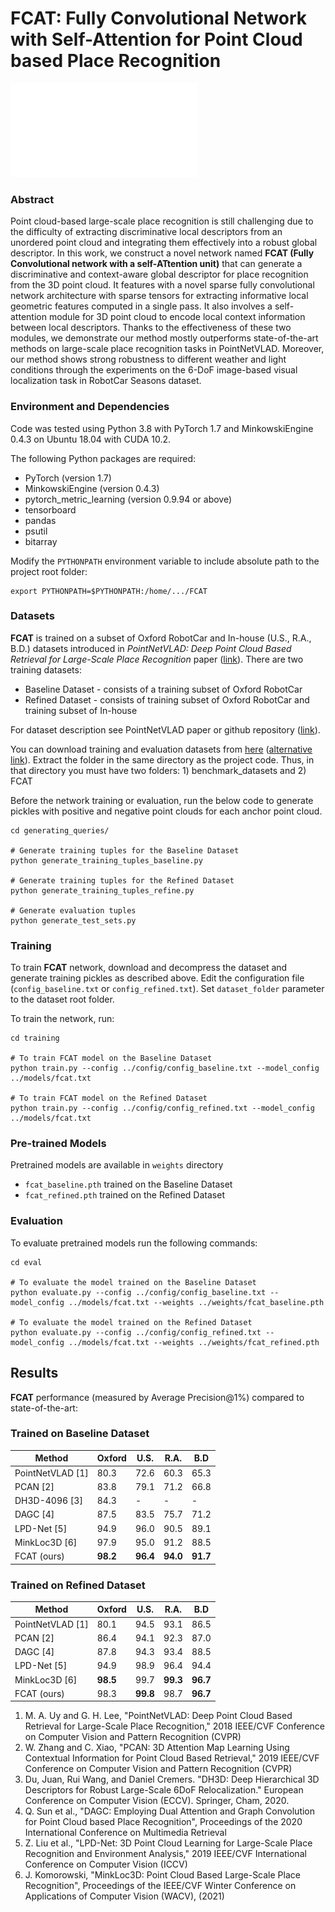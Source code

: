# FCAT: Fully Convolutional Network with Self-Attention for Point Cloud based Place Recognition

![Overview](overall.pdf)

### Abstract
Point cloud-based large-scale place recognition is still challenging due to the difficulty of extracting discriminative local descriptors from an unordered point cloud and integrating them effectively into a robust global descriptor. In this work, we construct a novel network named **FCAT (Fully Convolutional network with a self-ATtention unit)** that can generate a discriminative and context-aware global descriptor for place recognition from the 3D point cloud. It features with a novel sparse fully convolutional network architecture with sparse tensors for extracting informative local geometric features computed in a single pass. It also involves a self-attention module for 3D point cloud to encode local context information between local descriptors. Thanks to the effectiveness of these two modules, we demonstrate our method mostly outperforms state-of-the-art methods on large-scale place recognition tasks in PointNetVLAD. Moreover, our method shows strong robustness to different weather and light conditions through the experiments on the 6-DoF image-based visual localization task in RobotCar Seasons dataset.

### Environment and Dependencies
Code was tested using Python 3.8 with PyTorch 1.7 and MinkowskiEngine 0.4.3 on Ubuntu 18.04 with CUDA 10.2.

The following Python packages are required:
* PyTorch (version 1.7)
* MinkowskiEngine (version 0.4.3)
* pytorch_metric_learning (version 0.9.94 or above)
* tensorboard
* pandas
* psutil
* bitarray


Modify the `PYTHONPATH` environment variable to include absolute path to the project root folder: 
```export PYTHONPATH
export PYTHONPATH=$PYTHONPATH:/home/.../FCAT
```

### Datasets

**FCAT** is trained on a subset of Oxford RobotCar and In-house (U.S., R.A., B.D.) datasets introduced in
*PointNetVLAD: Deep Point Cloud Based Retrieval for Large-Scale Place Recognition* paper ([link](https://arxiv.org/pdf/1804.03492)).
There are two training datasets:
- Baseline Dataset - consists of a training subset of Oxford RobotCar
- Refined Dataset - consists of training subset of Oxford RobotCar and training subset of In-house

For dataset description see PointNetVLAD paper or github repository ([link](https://github.com/mikacuy/pointnetvlad)).

You can download training and evaluation datasets from 
[here](https://drive.google.com/open?id=1rflmyfZ1v9cGGH0RL4qXRrKhg-8A-U9q) 
([alternative link](https://drive.google.com/file/d/1-1HA9Etw2PpZ8zHd3cjrfiZa8xzbp41J/view?usp=sharing)). 
Extract the folder in the same directory as the project code. Thus, in that directory you must have two folders: 1) benchmark_datasets and 2) FCAT

Before the network training or evaluation, run the below code to generate pickles with positive and negative point clouds for each anchor point cloud. 
 
```generate pickles
cd generating_queries/ 

# Generate training tuples for the Baseline Dataset
python generate_training_tuples_baseline.py

# Generate training tuples for the Refined Dataset
python generate_training_tuples_refine.py

# Generate evaluation tuples
python generate_test_sets.py
```

### Training
To train **FCAT** network, download and decompress the dataset and generate training pickles as described above.
Edit the configuration file (`config_baseline.txt` or `config_refined.txt`). 
Set `dataset_folder` parameter to the dataset root folder.

To train the network, run:

```train baseline
cd training

# To train FCAT model on the Baseline Dataset
python train.py --config ../config/config_baseline.txt --model_config ../models/fcat.txt

# To train FCAT model on the Refined Dataset
python train.py --config ../config/config_refined.txt --model_config ../models/fcat.txt
```

### Pre-trained Models

Pretrained models are available in `weights` directory
- `fcat_baseline.pth` trained on the Baseline Dataset 
- `fcat_refined.pth` trained on the Refined Dataset 

### Evaluation

To evaluate pretrained models run the following commands:

```eval baseline
cd eval

# To evaluate the model trained on the Baseline Dataset
python evaluate.py --config ../config/config_baseline.txt --model_config ../models/fcat.txt --weights ../weights/fcat_baseline.pth

# To evaluate the model trained on the Refined Dataset
python evaluate.py --config ../config/config_refined.txt --model_config ../models/fcat.txt --weights ../weights/fcat_refined.pth
```

## Results

**FCAT** performance (measured by Average Precision@1\%) compared to state-of-the-art:

### Trained on Baseline Dataset

| Method         | Oxford  | U.S. | R.A. | B.D |
| ------------------ |---------------- | -------------- |---|---|
| PointNetVLAD [1] |     80.3     |   72.6 | 60.3 | 65.3 |
| PCAN [2] |     83.8     |   79.1 | 71.2 | 66.8 |
| DH3D-4096 [3] | 84.3 | - | - | - |
| DAGC [4] |     87.5     |   83.5 | 75.7 | 71.2 |
| LPD-Net [5] |     94.9   |   96.0 | 90.5 | 89.1 |
| MinkLoc3D [6]  |     97.9     |   95.0 | 91.2 | 88.5 |
| FCAT (ours) | **98.2** | **96.4** | **94.0** | **91.7** |


### Trained on Refined Dataset

| Method         | Oxford  | U.S. | R.A. | B.D |
| ------------------ |---------------- | -------------- |---|---|
| PointNetVLAD [1] |     80.1     |   94.5 | 93.1 | 86.5 |
| PCAN [2] |     86.4     |   94.1 | 92.3 | 87.0 |
| DAGC [4] |     87.8     |   94.3 | 93.4 | 88.5 |
| LPD-Net [5] |     94.9     |   98.9 | 96.4 | 94.4 |
| MinkLoc3D [6]  |     **98.5**     |   99.7 | **99.3** | **96.7** |
| FCAT (ours) | 98.3 | **99.8** | 98.7 | **96.7**|

1. M. A. Uy and G. H. Lee, "PointNetVLAD: Deep Point Cloud Based Retrieval for Large-Scale Place Recognition," 2018 IEEE/CVF Conference on Computer Vision and Pattern Recognition (CVPR)
2. W. Zhang and C. Xiao, "PCAN: 3D Attention Map Learning Using Contextual Information for Point Cloud Based Retrieval," 2019 IEEE/CVF Conference on Computer Vision and Pattern Recognition (CVPR)
3. Du, Juan, Rui Wang, and Daniel Cremers. "DH3D: Deep Hierarchical 3D Descriptors for Robust Large-Scale 6DoF Relocalization." European Conference on Computer Vision (ECCV). Springer, Cham, 2020.
4. Q. Sun et al., "DAGC: Employing Dual Attention and Graph Convolution for Point Cloud based Place Recognition", Proceedings of the 2020 International Conference on Multimedia Retrieval
5. Z. Liu et al., "LPD-Net: 3D Point Cloud Learning for Large-Scale Place Recognition and Environment Analysis," 2019 IEEE/CVF International Conference on Computer Vision (ICCV)
6. J. Komorowski, "MinkLoc3D: Point Cloud Based Large-Scale Place Recognition", Proceedings of the IEEE/CVF Winter Conference on Applications of Computer Vision (WACV), (2021)
